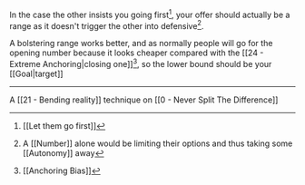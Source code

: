 In the case the other insists you going first[^1], your offer should actually be a range as it doesn't trigger the other into defensive[^2].

A bolstering range works better, and as normally people will go for the opening number because it looks cheaper compared with the [[24 - Extreme Anchoring|closing one]][^3], so the lower bound should be your [[Goal|target]]

---

A [[21 - Bending reality]] technique on [[0 - Never Split The Difference]]

[^1]: [[Let them go first]]
[^2]: A [[Number]] alone would be limiting their options and thus taking some [[Autonomy]] away
[^3]: [[Anchoring Bias]]